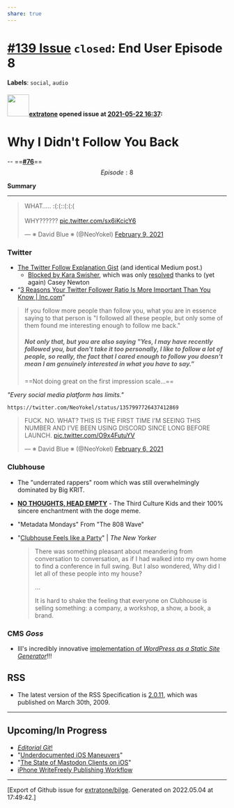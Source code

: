 ```yaml
---
share: true
---
```

# [\#139 Issue](https://github.com/extratone/bilge/issues/139) `closed`: End User Episode 8 
**Labels**: `social`, `audio`


#### <img src="https://avatars.githubusercontent.com/u/43663476?u=5047287ff0b8c3ce7f7e5858d204c9b3e57d8e44&v=4" width="50">[extratone](https://github.com/extratone) opened issue at [2021-05-22 16:37](https://github.com/extratone/bilge/issues/139):

# Why I Didn't Follow You Back

-- ==[**#76**](https://github.com/extratone/bilge/issues/76)==
$$
Episode: 8
$$

**Summary**

***



<blockquote class="twitter-tweet tw-align-center"><p lang="en" dir="ltr">WHAT….. :(:(::(:(:( <br><br>WHY?????? <a href="https://t.co/sx6iKcicY6">pic.twitter.com/sx6iKcicY6</a></p>&mdash; ※ David Blue ※ (@NeoYokel) <a href="https://twitter.com/NeoYokel/status/1359270308759371783?ref_src=twsrc%5Etfw">February 9, 2021</a></blockquote> <script async src="https://platform.twitter.com/widgets.js" charset="utf-8"></script>

### Twitter

* [The Twitter Follow Explanation Gist](https://bit.ly/dbfollow) (and identical Medium post.)
  * [Blocked by Kara Swisher](https://twitter.com/NeoYokel/status/1359270308759371783), which was only [resolved](https://twitter.com/CaseyNewton/status/1378110306199642114) thanks to (yet again) Casey Newton
* “[3 Reasons Your Twitter Follower Ratio Is More Important Than You Know | Inc.com](https://www.inc.com/hillel-fuld/3-reasons-your-twitter-follower-ratio-is-more-important-than-you-know.html)”

> If you follow more people than follow you, what you are in essence saying to that person is "I followed all these people, but only some of them found me interesting enough to follow me back."
>
> ##### Not only that, but you are also saying "Yes, I may have recently followed you, but don't take it too personally, I like to follow a lot of people, so really, the fact that I cared enough to follow you doesn't mean I am genuinely interested in what you have to say."
>
> ==Not doing great on the first impression scale...==

*"Every social media platform has limits."*

`https://twitter.com/NeoYokel/status/1357997726437412869`

<blockquote class="twitter-tweet tw-align-center"><p lang="en" dir="ltr">FUCK. NO. WHAT? THIS IS THE FIRST TIME I’M SEEING THIS NUMBER AND I’VE BEEN USING DISCORD SINCE LONG BEFORE LAUNCH. <a href="https://t.co/O9x4FutuYV">pic.twitter.com/O9x4FutuYV</a></p>&mdash; ※ David Blue ※ (@NeoYokel) <a href="https://twitter.com/NeoYokel/status/1357997726437412869?ref_src=twsrc%5Etfw">February 6, 2021</a></blockquote> <script async src="https://platform.twitter.com/widgets.js" charset="utf-8"></script>

### Clubhouse 

* The "underrated rappers" room which was still overwhelmingly dominated by Big KRIT.

* [**NO THOUGHTS, HEAD EMPTY**](https://www.joinclubhouse.com/club/no-thoughts-head-em) - The Third Culture Kids and their 100% sincere enchantment with the doge meme.

* "Metadata Mondays" From "The 808 Wave"

* "[Clubhouse Feels like a Party](https://www.newyorker.com/news/letter-from-silicon-valley/in-the-clubhouse)" | *The New Yorker*

  > There was something pleasant about meandering from conversation to conversation, as if I had walked into my own home to find a conference in full swing. But I also wondered, Why did I let all of these people into my house?
  >
  > ...
  >
  > It is hard to shake the feeling that everyone on Clubhouse is selling something: a company, a workshop, a show, a book, a brand.

### CMS *Goss*

* Ill's incredibly innovative [implementation of *WordPress as a Static Site Generator*](https://ill.neocities.org/index.php/2020/07/16/the-actual-guide-to-being-really-annoying-on-the-internet/)!!!

## RSS

* The latest version of the RSS Specification is [2.0.11](https://www.rssboard.org/rss-specification), which was published on March 30th, 2009. 

***

## Upcoming/In Progress

* [*Editorial Git*!](https://github.com/extratone/bilge/discussions/86)
* "[Underdocumented iOS Maneuvers](https://github.com/extratone/bilge/issues/56)"
* "[The State of Mastodon Clients on iOS](https://github.com/extratone/bilge/issues/107)"
* [iPhone WriteFreely Publishing Workflow](https://github.com/extratone/bilge/issues/128)




-------------------------------------------------------------------------------



[Export of Github issue for [extratone/bilge](https://github.com/extratone/bilge). Generated on 2022.05.04 at 17:49:42.]
